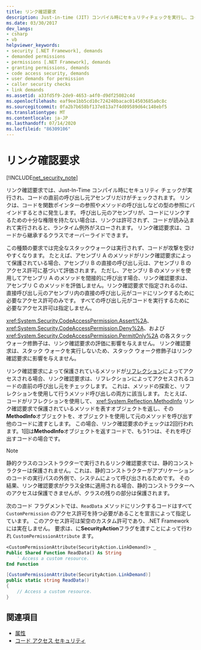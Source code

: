 ```yaml
---
title: リンク確認要求
description: Just-in-time (JIT) コンパイル時にセキュリティチェックを実行し、コードの直前の呼び出し元アセンブリだけを調べるリンク確認要求について説明します。
ms.date: 03/30/2017
dev_langs:
- csharp
- vb
helpviewer_keywords:
- security [.NET Framework], demands
- demanded permissions
- permissions [.NET Framework], demands
- granting permissions, demands
- code access security, demands
- user demands for permission
- caller security checks
- link demands
ms.assetid: a33fd5f9-2de9-4653-a4f0-d9df25082c4d
ms.openlocfilehash: eaf9ee1bb5cd10c724240bacac014503685a0c8c
ms.sourcegitcommit: 0fa2b7b658bf137e813a7f4d09589d64c148ebf5
ms.translationtype: MT
ms.contentlocale: ja-JP
ms.lasthandoff: 07/14/2020
ms.locfileid: "86309106"
---
```

# <a name="link-demands"></a>リンク確認要求
[!INCLUDE[net_security_note](../../../includes/net-security-note-md.md)]  
  
 リンク確認要求では、Just-In-Time コンパイル時にセキュリティ チェックが実行され、コードの直前の呼び出し元アセンブリだけがチェックされます。 リンクは、コードを関数ポインターの参照やメソッドの呼び出しなどの型の参照にバインドするときに発生します。 呼び出し元のアセンブリが、コードにリンクするための十分な権限を持たない場合は、リンクは許可されず、コードが読み込まれて実行されると、ランタイム例外がスローされます。 リンク確認要求は、コードから継承するクラスでオーバーライドできます。  
  
 この種類の要求では完全なスタックウォークは実行されず、コードが攻撃を受けやすくなります。 たとえば、アセンブリ A のメソッドがリンク確認要求によって保護されている場合、アセンブリ B の直接の呼び出し元は、アセンブリ B のアクセス許可に基づいて評価されます。 ただし、アセンブリ B のメソッドを使用してアセンブリ A のメソッドを間接的に呼び出す場合、リンク確認要求は、アセンブリ C のメソッドを評価しません。リンク確認要求で指定されるのは、直接呼び出し元のアセンブリ内の直接の呼び出し元がコードにリンクするために必要なアクセス許可のみです。 すべての呼び出し元がコードを実行するために必要なアクセス許可は指定しません。  
  
 <xref:System.Security.CodeAccessPermission.Assert%2A>、<xref:System.Security.CodeAccessPermission.Deny%2A>、および <xref:System.Security.CodeAccessPermission.PermitOnly%2A> の各スタック ウォーク修飾子は、リンク確認要求の評価に影響を与えません。  リンク確認要求は、スタック ウォークを実行しないため、スタック ウォーク修飾子はリンク確認要求に影響を与えません。  
  
 リンク確認要求によって保護されているメソッドが[リフレクション](../reflection-and-codedom/reflection.md)によってアクセスされる場合、リンク確認要求は、リフレクションによってアクセスされるコードの直前の呼び出し元をチェックします。 これは、メソッドの探索と、リフレクションを使用して行うメソッド呼び出しの両方に該当します。 たとえば、コードがリフレクションを使用して、 <xref:System.Reflection.MethodInfo> リンク確認要求で保護されているメソッドを表すオブジェクトを返し、その**MethodInfo**オブジェクトを、オブジェクトを使用して元のメソッドを呼び出す他のコードに渡すとします。 この場合、リンク確認要求のチェックは2回行われます。1回は**MethodInfo**オブジェクトを返すコードで、もう1つは、それを呼び出すコードの場合です。  
  
> [!NOTE]
> 静的クラスのコンストラクターで実行されるリンク確認要求では、静的コンストラクターは保護されません。これは、静的コンストラクターがアプリケーションのコードの実行パスの外側で、システムによって呼び出されるためです。 その結果、リンク確認要求がクラス全体に適用される場合、静的コンストラクターへのアクセスは保護できませんが、クラスの残りの部分は保護されます。  
  
 次のコード フラグメントでは、`ReadData` メソッドにリンクするコードはすべて `CustomPermission` のアクセス許可を持つ必要があることを宣言によって指定しています。 このアクセス許可は架空のカスタム許可であり、.NET Framework には実在しません。 要求は、に**SecurityAction**フラグを渡すことによって行われ `CustomPermissionAttribute` ます。  
  
```vb  
<CustomPermissionAttribute(SecurityAction.LinkDemand)> _  
Public Shared Function ReadData() As String  
    ' Access a custom resource.  
End Function
```  
  
```csharp  
[CustomPermissionAttribute(SecurityAction.LinkDemand)]  
public static string ReadData()  
{  
    // Access a custom resource.  
}  
```  
  
## <a name="see-also"></a>関連項目

- [属性](../../standard/attributes/index.md)
- [コード アクセス セキュリティ](code-access-security.md)
